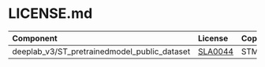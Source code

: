 # LICENSE.md

| Component                            | License              | Copyright |
|:---------                            |:-------              |:----------|
| deeplab_v3/ST_pretrainedmodel_public_dataset  | [SLA0044](./deeplab_v3/ST_pretrainedmodel_public_dataset/LICENSE.md)               | STMicroelectronics  |

